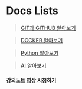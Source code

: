 # Docs Lists

> [GIT과 GITHUB 알아보기](./git)

> [DOCKER 알아보기](./docker)

> [Python 알아보기](./python)

> [AI 알아보기](./ai)

#### [강의노트 영상 시청하기](https://www.youtube.com/@shellfolder-study/streams)

